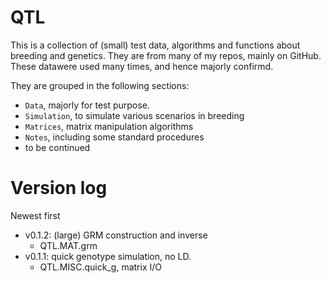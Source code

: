 # QTL

This is a collection of (small) test data, algorithms and functions about 
breeding and genetics.  They are from many of my repos, mainly on GitHub.
These datawere used many times, and hence majorly confirmd.

They are grouped in the following sections:
- `Data`, majorly for test purpose.
- `Simulation`, to simulate various scenarios in breeding
- `Matrices`, matrix manipulation algorithms
- `Notes`, including some standard procedures
- to be continued


# Version log
Newest first

- v0.1.2: (large) GRM construction and inverse
  - QTL.MAT.grm
- v0.1.1: quick genotype simulation, no LD.
  - QTL.MISC.quick_g, matrix I/O
